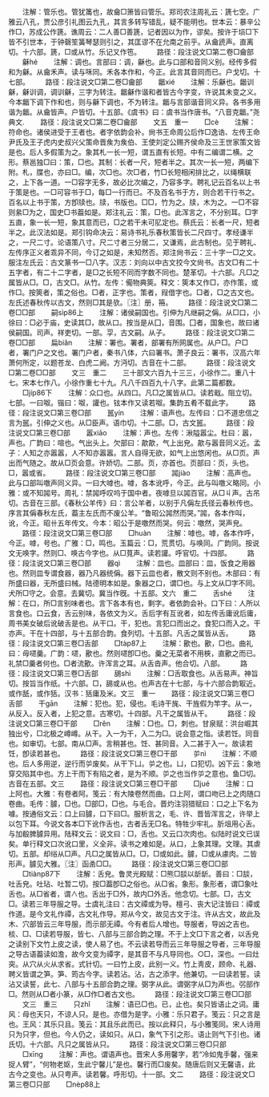 <!-- { "loadSidebar": true } -->
　　注解：管乐也。管犹筩也，故龠□箫皆曰管乐。郑司农注周礼云：篪七空。广雅云八孔，贾公彦引礼图云九孔，其言多转写错乱，疑不能明也。世本云：暴辛公作□，苏成公作篪。谯周云：二人善□善篪，记者因以为作，谬矣。按许于埙□下皆不引世本，于钟磬笙簧琴瑟则引之，其匡谬不在允南之前乎。从龠虒声。直离切。十六部。篪，□或从竹。乐记又作竾。
　　路径：段注说文□第二卷□龠部
　　龢hé
　　注解：调也。言部曰：调，龢也。此与口部和音同义别。经传多假和为龢。从龠禾声。读与咊同。禾各本作和，今正。此言其音同而已。户戈切。十七部。
　　路径：段注说文□第二卷□龠部
　　龤xié
　　注解：乐龢也。龤训龢，龢训调，调训龢，三字为转注。龤龢作谐和者皆古今字变，许说其未变之义。今本龤下调下作和也，则与龢下调也，不为转注。龤与言部谐音同义异。各书多用谐为龤。从龠皆声。户皆切。十五部。《虞书》曰：虞书当作唐书。“八音克龤。”尧典文.
　　路径：段注说文□第二卷□龠部
　　文五　重一
　　□cè
　　注解：符命也。诸侯进受于王者也。者字依韵会补。尙书王命周公后作□逸诰、左传王命尹氏及王子虎内史叔兴父策命晋矦为矦伯、王使刘定公赐齐侯命及三王世家策文皆是也。后人多假策为之。象其札一长一短，谓五直有长短。中有二编谓二横。之形。蔡邕独□曰：策，□也。其制：长者一尺，短者半之。其次一长一短，两编下附。札，牒也，亦曰□。编，次□也。次□者，竹□长短相闲排比之，以绳横联之，上下各一道。一□容字无多，故必比次编之，乃容多字。聘礼记云百名以上书于策是也。一□可容书于□，每□一行而已。不及百名书于方，则合若干行书之。百名以上书于策，方卽牍也。牍，书版也。□□，竹为之。牍，木为之。一□不容则絫□为之，国史□书葢如是。郑注礼云：策，□也。此浑言之，不分别耳。□字五直，象一长一短，象其意而已，□之若干未可肊定也。蔡氏云：长者一尺，短者半之。此汉法如是。郑引钩命决云：易诗书礼乐春秋策皆长二尺四寸。孝经谦半之，一尺二寸。论语策八寸。尺二寸者三分居二，又谦焉，此古制也。见于聘礼、左传序正义者乖异不同，今订之如是，未知然否。郑注尙书云：三十字一□之文。服注左氏云：古文篆书一□八字。汉志：刘向以中古文挍今文尙书。古文□有二十五字者，有二十二字者，是□之长短不同而字数不同也。楚革切。十六部。凡□之属皆从□。□，古文□。从竹。左传：僃物典筴。释文：筴本又作□，亦作策，或作□。按筴者，策之俗也。□者，正字也。策者，叚借字也。□者，□之古文也。左氏述春秋传以古文，然则□其是欤。〖注〗册，笧。
　　路径：段注说文□第二卷□□部
　　嗣sìp86上
　　注解：诸侯嗣国也。引伸为凡继嗣之偁。从□口，小徐曰：□必于庙，史读其□，故从口。按当是从囗，音围。囗者，国象也，故曰诸侯嗣国。司声。祥吏切。一部。孠，古文嗣。从子。
　　路径：段注说文□第二卷□□部
　　扁biǎn
　　注解：署也。署者，部署有所网属也。从户□。户□者，署门户之文也。署门户者，秦书八体，六曰署书。萧子良云：署书，汉高六年萧何所定，以题苍龙、白虎二阙。方沔切。古音在十二部。
　　路径：段注说文□第二卷□□部
　　文三　重二
　　三十部文六百九十三三，小徐作二。重八十七。宋本七作八。小徐作重七十九。凡八千四百九十八字。此第二篇都数。
　　□jíp86下
　　注解：众口也。从四口。凡□之属皆从□。读若戢。阻立切。七部。一曰呶。锴曰：呶，讙也。铉本作又读若呶。集韵五肴不载此字。
　　路径：段注说文□第三卷□部
　　嚚yín
　　注解：语声也。左传曰：口不道忠信之言为嚚。引伸之义也。从□臣声。语巾切。十二部。□，古文嚚。
　　路径：段注说文□第三卷□部
　　嚣xiāo
　　注解：声也。左传：湫隘嚣尘。杜曰：嚣，声也。广韵曰：喧也。气出头上。欠部曰：歊歊，气上出皃。歊与嚣音同义近。孟子：人知之亦嚣嚣，人不知亦嚣嚣。言人自得无欲，如气上出悠闲也。从□页。声出而气随之。故从□页会意。许娇切。二部。页，亦首也。页部曰：页，头也。□，嚣或省。
　　路径：段注说文□第三卷□部
　　嘂jiào
　　注解：高声也。此与口部叫噭声同义异。一曰大嘑也。嘑，各本讹呼，今正。此与叫噭义略同。小雅：或不知嘂号。周礼：禁嘂呼叹呜于国中者。夜嘑旦以嘂百官。从□丩声。古吊切。古音在三部。《春秋公羊传》曰：言公羊者，以别于凡偁左氏径云春秋传也。序言其偁春秋左氏，葢主左氏而不废公羊。“鲁昭公嘂然而哭。”嘂，各本作叫，讹，今正。昭卄五年传文。今本：昭公于是噭然而哭。何云：噭然，哭声皃。
　　路径：段注说文□第三卷□部
　　□huàn
　　注解：嘑也。嘑，各本作呼，今正。嘑，号也。广雅：□，鸣也。玉篇云：□，荒贯切。与唤同。广韵同。按说文无唤字。然则□、唤古今字也。从□萈声。读若讙。呼官切。十四部。
　　路径：段注说文□第三卷□部
　　器qì
　　注解：皿也。皿部曰：皿，饭食之用器也。然则皿专谓食器，器乃凡器统偁。器下云皿也者，散文则不别也。木部曰：有所盛曰器，无所盛曰械。陆德明本如是。象器之口，谓□也。与上文从□字不同。犬所□守之。会意。去冀切。冀当作旣。十五部。文六　重二
　　舌shé
　　注解：在口，所□言别味者也。言下各本有也，剩字。者依韵会补。口下曰：人所以言食也。口云食，舌云别味，各依文为义。舌后字有互讹者，如左传舌庸讹后庸，周书美女破后讹破舌是也。从干口。干，犯也。言犯口而出之。食犯口而入之。干亦声。干在十四部，与十五部合韵。食列切。十五部。凡舌之属皆从舌。
　　路径：段注说文□第三卷□舌部
　　□tàp87上
　　注解：歠也。歠，□也。曲礼曰：毋嚃羹。广韵：嚃，歠也。然则嚃卽□也。羹之无菜者不用梜，直歠之而已。礼禁□羹者何也。□者流歠。许浑言之耳。从舌沓声。他合切。八部。
　　路径：段注说文□第三卷□舌部
　　舓shì
　　注解：□舌取食也。从舌易声。神旨切。按旨当作纸。十六部。□，舓或从也。也声古在十七部，与十六部合韵冣近。或作舐，或作狧。汉书：狧庸及米。文三　重一
　　路径：段注说文□第三卷□舌部
　　干ɡān
　　注解：犯也。犯，侵也。毛诗干旄、干旌假为竿字。从一，从反入。反入者，上犯之意。古寒切。十四部。凡干之属皆从干。
　　路径：段注说文□第三卷□干部
　　□rěn
　　注解：□也。□，刺也。甘泉赋：洪台崛其独出兮，□北极之嶟嶟。从干。入一为干，入二为□。说会意之恉。读若饪。同音也。如审切。七部。南从□声。言稍甚也。饪、甚同音。入二甚于入一。故读若饪，卽读若甚也。
　　路径：段注说文□第三卷□干部
　　屰nì
　　注解：不顺也。后人多用逆，逆行而屰废矣。从干下凵。屰之也。凵，口犯切。凶下云：象地穿交陷其中也。方上干而下有陷之者，是为不顺。屰之也当作屰之意也。鱼□切。古音在五部。文三
　　路径：段注说文□第三卷□干部
　　□jué
　　注解：口上阿也。大雅：有卷者阿。笺云：有大陵卷然而曲。口上阿，谓口吻已上之肉随口卷曲。毛传：臄，□也。□部□，□也。与毛合。晋灼注羽猎赋曰：口之上下名为噱。按通俗文云：口上曰臄，口下曰□。服析言之，毛、许、晋皆浑言之，许举上以包下耳。今说文各本□下讹作舌也，古者舌无□名。特牲少牢礼。肵俎用心舌。与加殽脾臄异用。陆释文云：说文曰：□，舌也。又云口次肉也。似陆时说文已误矣。单行释文口次讹口里，义全非。读书之难如是。从口，上象其理。文理。其虐切。五部。却绤从□声。凡□之属皆从□。□，□或如此。臄，□或从豦肉。二皆形声。臄见大雅。〖注〗函圅□□。
　　路径：段注说文□第三卷□□部
　　□tiànp87下
　　注解：舌皃。鲁灵光殿赋：□熊□舕以龂龂。善曰：□舕，吐舌皃。吐玷、吐暂二切。按□葢卽□之俗也。从□省。象形。象形者，谓□象吐舌也。从□省者，谓∧也。舌出于□外，故内□外舌。他念切。七部。□，古文□。读若三年导服之导。士虞礼注曰：古文禫或为导。檀弓、丧大记注皆曰：禫或作道。是今文礼作禫，古文礼作导。郑从今文，故见古文于注。许从古文，故此及木、穴部皆云三年导服，而示部无禫。今有者后人增也。导服者，导凶之吉也。棪、□、□读若导服，皆七、八部与三部合韵之理。不于上文□下言之者，以舌皃之读别下文竹上皮之读，使人易了也。不云读若导而云三年导服之导者，三年导服之导古语葢读如澹，故今文变为禫字，是其音不与凡导同也。○□，深也。一曰灶突。从穴从火从求省。式针切。一曰竹上皮，此别一义。竹上靑皮，顾命、礼器、聘义皆谓之笋。笋、筠古今字。读若沾。沾，古之添字。他兼切。一曰读若誓。读沾又读誓，此七、八部与十五部合韵之理。弼字从此。谓弼字从□为声也。弜部作□。然则从□者小篆，从□作□者古文也。
　　路径：段注说文□第三卷□□部
　　文三　重三
　　只zhǐ
　　注解：语已□也。已，止也。矣只皆语止之词。庸风：母也天只，不谅人只。是也。亦借为是字。小雅：乐只君子。笺云：只之言是也。王风：其乐只且。笺云：其且乐此而已。按以此释只，与小雅笺同。宋人诗用只为只字，但也。今人仍之，读如只。从口，象气下引之形。语止则气下引也。诸氏切。十六部。凡只之属皆从只。
　　路径：段注说文□第三卷□只部
　　□xīnɡ
　　注解：声也。谓语声也。晋宋人多用馨字，若“冷如鬼手馨，强来捉人臂”，“何物老妪，生此宁馨儿”是也。馨行而□废矣。随唐后则又无馨语，此古今之变也。从只甹声。读若馨。呼形切。十一部。文二
　　路径：段注说文□第三卷□只部
　　□nèp88上
